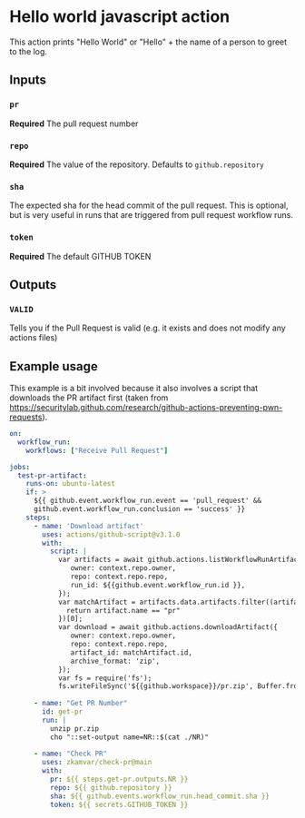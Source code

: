 # Hello world javascript action

This action prints "Hello World" or "Hello" + the name of a person to greet to the log.

## Inputs

### `pr`

**Required** The pull request number

### `repo`

**Required** The value of the repository. Defaults to `github.repository`

### `sha`

The expected sha for the head commit of the pull request. This is optional, but
is very useful in runs that are triggered from pull request workflow runs.

### `token`

**Required** The default GITHUB TOKEN 

## Outputs

### `VALID`

Tells you if the Pull Request is valid (e.g. it exists and does not modify any actions files)

## Example usage

This example is a bit involved because it also involves a script that downloads the PR artifact first (taken from https://securitylab.github.com/research/github-actions-preventing-pwn-requests).

```yaml
on:
  workflow_run:
    workflows: ["Receive Pull Request"]

jobs:
  test-pr-artifact:
    runs-on: ubuntu-latest
    if: >
      ${{ github.event.workflow_run.event == 'pull_request' &&
      github.event.workflow_run.conclusion == 'success' }}
    steps:
      - name: 'Download artifact'
        uses: actions/github-script@v3.1.0
        with:
          script: |
            var artifacts = await github.actions.listWorkflowRunArtifacts({
               owner: context.repo.owner,
               repo: context.repo.repo,
               run_id: ${{github.event.workflow_run.id }},
            });
            var matchArtifact = artifacts.data.artifacts.filter((artifact) => {
              return artifact.name == "pr"
            })[0];
            var download = await github.actions.downloadArtifact({
               owner: context.repo.owner,
               repo: context.repo.repo,
               artifact_id: matchArtifact.id,
               archive_format: 'zip',
            });
            var fs = require('fs');
            fs.writeFileSync('${{github.workspace}}/pr.zip', Buffer.from(download.data));
            
      - name: "Get PR Number"
        id: get-pr
        run: |
          unzip pr.zip
          cho "::set-output name=NR::$(cat ./NR)"
      
      - name: "Check PR"
        uses: zkamvar/check-pr@main
        with:
          pr: ${{ steps.get-pr.outputs.NR }}
          repo: ${{ github.repository }}
          sha: ${{ github.events.workflow_run.head_commit.sha }}
          token: ${{ secrets.GITHUB_TOKEN }}
```

